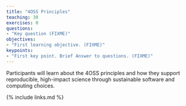 ```yaml
---
title: "4OSS Principles"
teaching: 30
exercises: 0
questions:
- "Key question (FIXME)"
objectives:
- "First learning objective. (FIXME)"
keypoints:
- "First key point. Brief Answer to questions. (FIXME)"
---
```


Participants will learn about the 4OSS principles and how they support reproducible, high-impact science through sustainable software and computing choices.


{% include links.md %}
